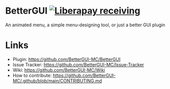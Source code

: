 # BetterGUI [![Liberapay receiving](https://img.shields.io/liberapay/receives/BetterGUI-MC?logo=liberapay&style=for-the-badge)](https://liberapay.com/BetterGUI-MC/)
An animated menu, a simple menu-designing tool, or just a better GUI plugin

# Links
* Plugin: https://github.com/BetterGUI-MC/BetterGUI
* Issue Tracker: https://github.com/BetterGUI-MC/Issue-Tracker
* Wiki: https://github.com/BetterGUI-MC/Wiki
* How to contribute: https://github.com/BetterGUI-MC/.github/blob/main/CONTRIBUTING.md
